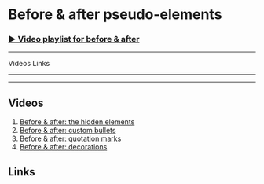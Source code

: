 # Before & after pseudo-elements



### [▶ Video playlist for before & after](https://www.youtube.com/watch?v=hv2j8NZRCzo&list=PLWjCJDeWfDddMjtm6wwgpUMYZZC0I9xZz)

---

Videos
Links

---



---

## Videos

1. [Before & after: the hidden elements](https://www.youtube.com/watch?v=hv2j8NZRCzo&index=1&list=PLWjCJDeWfDddMjtm6wwgpUMYZZC0I9xZz)
2. [Before & after: custom bullets](https://www.youtube.com/watch?v=BmMj3ss2tY8&index=2&list=PLWjCJDeWfDddMjtm6wwgpUMYZZC0I9xZz)
3. [Before & after: quotation marks](https://www.youtube.com/watch?v=H47TgxyBnAU&index=3&list=PLWjCJDeWfDddMjtm6wwgpUMYZZC0I9xZz)
4. [Before & after: decorations](https://www.youtube.com/watch?v=WiaIBC7xszw&index=4&list=PLWjCJDeWfDddMjtm6wwgpUMYZZC0I9xZz)

## Links

